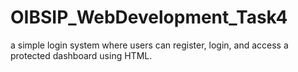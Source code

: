 # OIBSIP_WebDevelopment_Task4
a simple login system where users can register, login, and access a protected dashboard using HTML.
